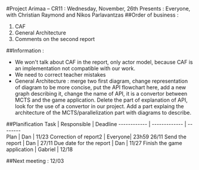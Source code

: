 #Project Arimaa – CR11 : Wednesday, November, 26th
Presents : Everyone, with Christian Raymond and Nikos Parlavantzas
##Order of business :
1. CAF
2. General Architecture
3. Comments on the second report

##Information :
- We won't talk about CAF in the report, only actor model, because CAF is an implementation not compatible with our work.
- We need to correct teacher mistakes
- General Architecture : merge two first diagram, change representation of diagram to be more concise, put the API flowchart here, add a new graph describing it, change the name of API, it is a convertor between MCTS and the game application. Delete the part of explanation of API, look for the use of a convertor in our project. Add a part explaing the architecture of the MCTS/parallelization part with diagrams to describe.

##Planification
Task		|						Responsible	|	Deadline
------------ | ------------- | --------						
Plan								| 	Dan		| 	11/23
Correction of report2				| 			Everyone| 	23h59 26/11 
Send the report						| 	Dan		| 	27/11
Due date for the report					 | 	Dan			 | 11/27
Finish the game application			 | 		Gabriel	 | 	12/18

##Next meeting : 12/03
